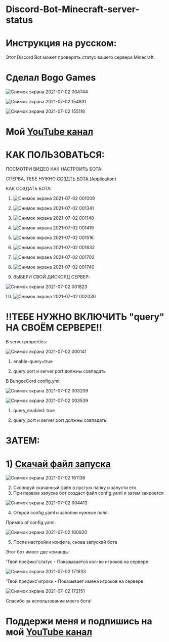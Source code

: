 # Discord-Bot-Minecraft-server-status

# Инструкция на русском:

Этот Discord Bot может проверять статус вашего сервера Minecraft.

# Сделал Bogo Games 

![Снимок экрана 2021-07-02 004744](https://user-images.githubusercontent.com/68331759/124193265-30fe7500-dacf-11eb-8a69-6f3f9fa8709c.jpg)

![Снимок экрана 2021-07-02 154831](https://user-images.githubusercontent.com/68331759/124277017-3f8b7180-db4d-11eb-9458-d529ad0d90da.jpg)

![Снимок экрана 2021-07-02 155118](https://user-images.githubusercontent.com/68331759/124277123-5f229a00-db4d-11eb-8f49-ed7192ce5817.jpg)

# Мой [YouTube канал](https://www.youtube.com/channel/UCOz0Fg2RFbx1WP_a0306FnQ)

# КАК ПОЛЬЗОВАТЬСЯ:

ПОСМОТРИ ВИДЕО КАК НАСТРОИТЬ БОТА:

СПЕРВА, ТЕБЕ НУЖНО [СОЗДТЬ БОТА (Application)](https://discord.com/developers/applications)

КАК СОЗДАТЬ БОТА:

1) ![Снимок экрана 2021-07-02 001009](https://user-images.githubusercontent.com/68331759/124191163-0e1e9180-dacc-11eb-9564-a89930bc5efc.jpg)

2) ![Снимок экрана 2021-07-02 001341](https://user-images.githubusercontent.com/68331759/124191199-1e367100-dacc-11eb-8c70-34fc1695ac13.jpg)
 
3) ![Снимок экрана 2021-07-02 001148](https://user-images.githubusercontent.com/68331759/124191212-24c4e880-dacc-11eb-84b5-e7a76a243146.jpg)
 
4) ![Снимок экрана 2021-07-02 001419](https://user-images.githubusercontent.com/68331759/124191235-30181400-dacc-11eb-932f-f5e4c1a4ec32.jpg)

5) ![Снимок экрана 2021-07-02 001516](https://user-images.githubusercontent.com/68331759/124191286-41612080-dacc-11eb-9d17-f74b22c815d6.jpg)

6) ![Снимок экрана 2021-07-02 001632](https://user-images.githubusercontent.com/68331759/124191292-4625d480-dacc-11eb-91f6-9c7ad5cb3825.jpg)

7) ![Снимок экрана 2021-07-02 001702](https://user-images.githubusercontent.com/68331759/124191299-4a51f200-dacc-11eb-8c00-8d6aa27135d0.jpg)

8) ![Снимок экрана 2021-07-02 001740](https://user-images.githubusercontent.com/68331759/124191326-50e06980-dacc-11eb-8a1a-4a6a19c04193.jpg)

9) ВЫБЕРИ СВОЙ ДИСКОРД СЕРВЕР:

![Снимок экрана 2021-07-02 001823](https://user-images.githubusercontent.com/68331759/124191368-5fc71c00-dacc-11eb-811f-2431253d5392.jpg)

10) ![Снимок экрана 2021-07-02 002030](https://user-images.githubusercontent.com/68331759/124191378-635aa300-dacc-11eb-8b67-547921d4ffed.jpg)


# !!ТЕБЕ НУЖНО ВКЛЮЧИТЬ "query" НА СВОЁМ СЕРВЕРЕ!!

В server.properties:

![Снимок экрана 2021-07-02 000141](https://user-images.githubusercontent.com/68331759/124189048-c9452b80-dac8-11eb-84ba-14b6bd42d21a.jpg)

1) enable-query=true

2) query.port и server port должны совпадать

В BungeeCord config.yml:

![Снимок экрана 2021-07-02 003209](https://user-images.githubusercontent.com/68331759/124191775-f72c6f00-dacc-11eb-8530-d655da03230e.jpg)

![Снимок экрана 2021-07-02 003539](https://user-images.githubusercontent.com/68331759/124192135-7752d480-dacd-11eb-9729-7d19051191db.jpg)

1) query_enabled: true

2) query_port и server port должны совпадать

# ЗАТЕМ:
# 1) [Скачай файл запуска](https://github.com/svesnav/Discord-Bot-Minecraft-server-status/releases)

![Снимок экрана 2021-07-02 161136](https://user-images.githubusercontent.com/68331759/124279476-37810100-db50-11eb-9a3d-76fd7321f351.jpg)

2) Скопируй скачанный файл в пустую папку и запусти его
3) При первом запуске бот создаст файл config.yaml и затем закроется

![Снимок экрана 2021-07-02 004413](https://user-images.githubusercontent.com/68331759/124192904-b6355a00-dace-11eb-8e65-7ebafe9dd38c.jpg)

4) Открой config.yaml и заполни нужные поля: 

Пример of config.yaml:

![Снимок экрана 2021-07-02 160920](https://user-images.githubusercontent.com/68331759/124279318-056f9f00-db50-11eb-9168-ded0bcc44b7b.jpg)
 
5) После настройки конфига, снова запускай бота
 
 Этот бот имеет две команды:
 
 'Твой префикс'статус - Показывается кол-во игроков на сервере
 
![Снимок экрана 2021-07-02 171633](https://user-images.githubusercontent.com/68331759/124288711-2f2dc380-db5a-11eb-8cb3-f312e2ac5e04.jpg)

 'Твой префикс'игроки - Показывает имена игроков на сервере
 
![Снимок экрана 2021-07-02 172151](https://user-images.githubusercontent.com/68331759/124288744-381e9500-db5a-11eb-99eb-af555c8e20df.jpg)
 
 Спасибо за использование моего бота!
 
# Поддержи меня и подпишись на мой [YouTube канал](https://www.youtube.com/channel/UCOz0Fg2RFbx1WP_a0306FnQ)

 
 

